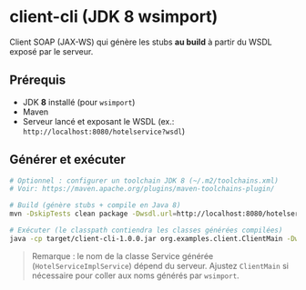 # client-cli (JDK 8 wsimport)

Client SOAP (JAX-WS) qui génère les stubs **au build** à partir du WSDL exposé par le serveur.

## Prérequis
- JDK **8** installé (pour `wsimport`)
- Maven
- Serveur lancé et exposant le WSDL (ex.: `http://localhost:8080/hotelservice?wsdl`)

## Générer et exécuter

```bash
# Optionnel : configurer un toolchain JDK 8 (~/.m2/toolchains.xml)
# Voir: https://maven.apache.org/plugins/maven-toolchains-plugin/

# Build (génère stubs + compile en Java 8)
mvn -DskipTests clean package -Dwsdl.url=http://localhost:8080/hotelservice?wsdl

# Exécuter (le classpath contiendra les classes générées compilées)
java -cp target/client-cli-1.0.0.jar org.examples.client.ClientMain -Dwsdl.url=http://localhost:8080/hotelservice?wsdl
```

> Remarque : le nom de la classe Service générée (`HotelServiceImplService`) dépend du serveur.
> Ajustez `ClientMain` si nécessaire pour coller aux noms générés par `wsimport`.
